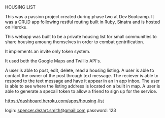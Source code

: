 HOUSING LIST

This was a passion project created during phase two at Dev Bootcamp. It was a CRUD app following restful routing built in Ruby, Sinatra and is hosted on Heroku. 

This webapp was built to be a private housing list for small communities to share housing amoung themselves in order to combat gentrification.

It implements an invite only token system. 

It used both the Google Maps and Twillio API's.

A user is able to post, edit, delete, read a housing listing. 
A user is able to contact the owner of the post through text message. 
The reciever is able to respond to the text message and have it appear in an in app inbox. 
The user is able to see where the listing address is located on a built in map. 
A user is able to generate a specail token to allow a friend to sign up for the service. 

https://dashboard.heroku.com/apps/housing-list

login: spencer.dezart.smith@gmail.com
password: 123


